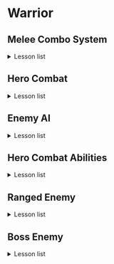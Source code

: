 # Warrior

## Melee Combo System
<details>
  <summary>Lesson list</summary>

  <details>

  <summary>
    
### 3-5 Hero Hero Gameplay Ability

  </summary>
    
> 本节主要内容是在以下两个文件中创建辅助函数（查找角色、控制器、组件等），以供蓝图调用
> - WarriorGameplayAbility
> - WarriorHeroGameplayAbility
  </details>

<details>
  <summary>
    
### 3-6 Ability Input Action

   </summary>
  
> 本节课主要是重复了Input Binding流程的前三个流程
> 
>> 全流程：Native Gameplay Tags -> Input Config Data Asset -> Custom Input Component -> Binding Inputs -> Assign Assets in Editor
>
> Native Gameplay Tags: 声明及定义GameplayTag
> 
> Input Cofig Data Asset: 创建了一个新的数组存储AbilityInputAction
> 
> Custome Input Component: 为绑定action创建了模板函数

</details>

<details>
  <summary>
    
### 3-7 Hero Ability Set

  </summary>

> Hero Character需要把标签传给Ablity System Component，通过标签激活对应的Ability，因此在UDataAsset_HeroStartUpData类里创建了一个结构体，维护标签与ability的关系，并重写了将能力赋予ASC的方法，这样在WarriorHeroCharacter的PossessedBy函数中就会调用子类的GiveToAbilitySystemComponent方法。
</details>

<details>
  <summary>
    
### 3-8 Binding Ability Input

  </summary>
  
> 在Input Component中将Ability与tag绑定，在Hero Character中，调用绑定方法并定义回调函数，回调函数负责触发技能。
</details>

<details>
  <summary>
    
### 3-10 Wait for Gameplay Event

  </summary>
  
> 这两节课主要是创建动画，创建了动画通知用的蓝图，传递标签，并定义了新的标签，供发送通知时使用。（标签主要是用来识别武器的）
</details>

<details>
  <summary>
    
### 3-13 Link Anim Layer

  </summary>
  
> 不同的武器会有不同的动画，为了避免创建复杂的动画图表，采用了分层的概念创建动画。
</details>

<details>
  <summary>
    
### 3-14 Default Weapon Ability

  </summary>
  
> 设置了能力蓝图中，能力标签对其他标签的屏蔽。
> 
> 角色在装备武器时，要链接动画图层，有不同的能力：卸下装备，轻攻击，重攻击等，重新绑定输入映射上下文。
> 
> 角色在卸下装备时，需要卸载动画图层，移除授予的能力，移除输入映射等。
> 
> 这些跟武器相关，所以将这些内容维护在AWarriorHeroWeapon类中，简而言之，我们在捡起武器的同时，也捡起了一套“系统”。
</details>

<details>
  <summary>
    
### 3-15 Grant Weapon Ability

  </summary>
  
> UWarriorAbilitySystemComponent类里添加了GrantHeroWeaponAbilities方法，根据武器关联的能力进行授予。
>
> 设置蓝图。
>
> （不知道为什么少了3-14节的几个资源，已补充）
</details>

<details>
  <summary>
    
### 3-16 Handle Unequip Axe

  </summary>
  
> 卸载武器时，需要unlinke anim class layers，删除mapping context以及清空授权的能力。
>
> UWarriorAbilitySystemComponent负责授权能力以及移除授权能力，已授权的FGameplayAbilitySpecHandle被保存在武器类中。
>
> 补充了3-15结尾遗留部分代码。
</details>

<details>
  <summary>
    
### Stop & Summarize

  </summary>
  
> 前面这部分主要内容是围绕着输入-技能展开的，抛开动画暂且不论，仅输入-技能而言，大概逻辑是mapping context将action与input tag对应起来，而mapping context被存储在data asset中；input component中定义了绑定函数，将action，tag与回调函数进行关联，hero character的possesedby函数加载data asset，setupplayerinputcomponent中则启用了input component中的绑定函数，回调函数也在hero character中被定义，但其真正的实现OnAbilityInputPressed则在WarriorAbilitySystemComponent中，该函数根据标签遍历可激活的技能列表（GetActivatableAbilities()返回的是【可激活】的技能，可激活也就是被授予的技能，区别于【已激活】），如果标签匹配则激活对应技能TryActivateAbility，此时会触发对应蓝图中Activate Ability事件，执行后续逻辑，比如播放montage，设置anim class layer，mapping context，授予能力等等。
> ![Image](README_Img/Chapter3_StopAndSummarize.png)
  </details>


<details>
  <summary>

### 3-17 Light Attack Ability

  </summary>

>讲解了轻攻击能力的配置流程，前面框架搭好以后，流程就是：
>
>定义tag -> 创建action -> Input config中将input tag与action绑定 -> 修改mapping context，将aciton与输入进行映射 -> 创建能力蓝图，设置标签 -> 在武器中修改weapon data，配置input tag与ability
>
>注意：能力蓝图中设置的是ability tag，而其他地方没有记错的话设置的是input tag，Weapon data中将input tag与能力蓝图绑定，也就与ability tag进行了关联。
</details>

<details>
<summary>

### 3-18 Combo Logic

</summary>

> 本节重点是在GA_Hero_LightAttackMaster中创建了连击的逻辑，连续攻击增加计数，超过一定时间进行重置。
> 
> GA_Hero_LightAttack_Axe中则维护了montage的映射。
>
> 注意，montage中的slot可以视作一个“动画播放通道”，以控制不同部位的动画。

</details>

<details>

<summary>

### 3-20 Heavy Attack Logic

</summary>

> 本节与上一节的内容同轻攻击。
  
</details>

<details>

<summary>

### 3-21 Warrior Function Library

</summary>

> 因为连击系统与动画是独立的，现在需要实现这样的功能：轻击3之后可以直接跳转到重击2，就需要进行通信。
>
> 本节创建了一个函数库以供后续使用，比如获取ASC组件，添加标签，移除标签，检测actor是否有标签等。
  
</details>

<details>

<summary>

### 3-22 Jump To Finisher
  
</summary>

> 在轻击和重击的功能蓝图中进行了轻击3->重击2的功能实现，主要思路就是通过Ability System Component添加标签，以识别能否进行跳转。
  
</details>

<details>

<summary>

### 3-23 Slow Motion and Sound FX
  
</summary>

> 基于AnimNotifyState类创建蓝图，重载函数以控制时间流速。
>
> 给montage添加慢动作及音效。
  
</details>

<details>

<summary>

### Bug Fixed
  
</summary>

> 上一节重击1的montage未保存。
>
> 修理了几处bug：之前定义event.unequip.axe标签时多打了空格，修复后导致人物不能正常收回武器，需要在收回武器的能力蓝图和montage中重新选择标签。

</details>

<details>

<summary>

### 3-24 Section Wrap Up
  
</summary>

> 注释调试代码，在FWarriorHeroAbilitySet这个结构体中，AbilityToGrant的类型换为更具体的子类UWarriorHeroGameplayAbility，删除部分无用资源。

</details>


</details>


## Hero Combat

<details>
  <summary>Lesson list</summary>

<details>

<summary>

### 4-3 Set Up Enemy Character
  
</summary>

> 前期准备，创建Enemy的C++类：character，startup data，gameplay ability，combat component。

</details>

<details>

<summary>

### 4-4 Gruntling Guardian
  
</summary>

> 创建动画蓝图，在创建模板动画蓝图的时候，并不需要指定骨骼。

</details>

<details>

<summary>

### 4-5 Asynchronous Loading
  
</summary>

> 主角因为只有一个，在加载start up data的时候是同步加载的，及时阻塞游戏进程，也很快就加载完了；而敌人数量可能是不定的，所以本节采用了异步加载的方式，在进行异步加载的时候还应用了lambda函数。
>
> 回顾一下start up data，该类主要是为了存储ablity而存在的，我们加载start up data也是为了授予主角/敌人能力的，注意，授予能力 ！= 激活能力。

</details>

<details>

<summary>

### 4-6 Spawn Enemy Weapon
  
</summary>

> 给敌人生成武器，创建游戏能力蓝图BP_Guardian_SpawnWeapon，需要设置tag，创建武器类，设置socket等。
</details>

<details>

<summary>

### 4-7 Attribute Set
  
</summary>

> 给角色设置血量，攻击力等属性。通过宏创建辅助函数。
>
> 点击~，在控制台输入showdebug abilitysystem后会显示设置的属性。
</details>

<details>
<summary>

### 4-8 Gameplay Effect
  
</summary>

> 上一节设置了AttributeSet，而Gameplay Effect的作用则是修改属性值。
>
> 本节同时也建立了Curve Table，有点类似于Excel表格填表。
</details>

<details>
<summary>

### 4-9 Apply Gameplay Effect To Self
  
</summary>

> 创建好Gameplay Effect以后，下一步就是怎么应用的问题，首先在UDataAsset_StartUpDataBase中保存UGameplayEffect，之后在GiveToAbilitySystemComponent函数中应用Gameplay Effect。
>
> 注意在DA_Hero中，给StartUpGameplayEffects进行赋值时，有先后顺序，先是MaxHealth，再是CurrentHealth。
</details>


<details>
<summary>

### 4-10 Init Enemy Attributes
  
</summary>

> 跟角色设置属性以及Gameplay Effect的流程差不多，在控制台输出调试信息的时候page down切换到敌人身上，也没有正确显示，于是修改了DefaultGame.ini文件。
</details>

<details>
<summary>

### 4-11 Pawn Combat Interface
  
</summary>

> 为了做伤害检测，首先需要处理武器的碰撞，而碰撞实际跟动画有关，需要设置ANS_ToggleWeaponCollision，因为AnimNotifyState有明确的起止点，以便启用/禁用武器碰撞。
>
> 为了能够启用武器碰撞，首先要获取武器，而武器可以在PawnCombatComponent中被获取，所以可以在PawnCombatComponent中设置一个ToggleCollision函数。
>
> 那么问题是怎么获取PawnCombatComponent？我们可以访问的是HeroCombatComponent/EnemyCombatComponent，对于启用/禁用碰撞而言，我们只需要访问基类PawnCombatComponent即可。
>
>> 1.用FindComponentByClass()获取组件。
>> 
>> 2.BaseCharacter实现自定义的IPawnCombatInterface接口，该接口中只有一个纯虚函数GetPawnCombatComponent()，HeroCharacter/EnemyCharacter需要覆盖虚函数并返回自己的CombatComponent。

</details>

<details>
<summary>

### 4-12 Toggle Weapon Collision
  
</summary>

> 在PawnCombatComponent中创建ToggleWeaponCollision以启用/禁用碰撞，在AnimNotifyState类中进行调用，并在montage中确定AnimNotifyState的起止点。

</details>

<details>
<summary>

### 4-13 On Weapon Begin Overlap
  
</summary>

> 本节主要内容为hit流程，在WeaponBase类有WeaponCollisionBox，将BeginOverlap与EndOverlap与WeaponCollisionBox进行绑定，对碰撞的物体进行检测。
>
> UPawnCombatComponent则用来处理武器碰撞，创建ToggleWeaponCollision函数待完善。

</details>

<details>
<summary>

### 4-14 On Target Interacted
  
</summary>

> 声明委托类型，在进行碰撞时或者碰撞结束后，调用委托绑定的回调函数。
>
> ![Image](README_Img/4-14.png)

</details>


<details>
<summary>

### 4-15 Notify Melee Hit
  
</summary>

> 确保每次攻击时，只攻击一次：在PawnCombatComponent创建一个AAcotr*数组，当检测到对象时加入数组，之后如果再次检测到同一个actor，则直接跳过。
>
> 检测到物体以后，下一步就是进行通知以便就行后续的伤害处理，HeroCombatComponent中重写了OnHitTargetActor，进行伤害检测，在此函数中调用函数UAbilitySystemBlueprintLibrary::SendGameplayEventToActor()。在GA_LightAttack中定义了WaitGameplayEvent节点负责监听（选择了同一个标签），当SendGameplayEventToActor调用以后，该事件会被激活，执行后续伤害处理流程。

</details>

<details>
<summary>

### 4-16 Set Up Attack Montages
  
</summary>

> 为其他轻攻击、重攻击添加ANS通知；为重攻击添加WaitGameplayEvent节点，检测事件。

</details>


<details>
<summary>

### 4-17 Make Gameplay Effect Spec Handle
  
</summary>

> 前面做了hit检测，后续自然就是进行伤害处理，如何通过gameplay effect影响attribute set，流程如图所示：
>
> ![Image](README_Img/4-17.png)
>
> 本节主要是在UWarriorHeroGameplayAbility类中创建了MakeHeroDamageEffectSpecHandle函数，返回FGameplayEffectSpecHandle以供后续使用。

</details>

<details>
<summary>

### 4-18 Hero Damage Info
  
</summary>

> 上一节课的补充，为MakeHeroDamageEffectSpecHandle准备入参，创建Effect Class，tag，获取base damage等。

</details>

<details>
<summary>

### 4-19 Apply Effect Spec Handle To Target
  
</summary>

> 创建好gameplay effect spec handle以后，下一步就是将handle应用于目标：在UWarriorGameplayAbility创建了相关函数，重点是调用UAbilitySystemComponent::ApplyGameplayEffectSpecToTarget函数。

</details>

<details>
<summary>

### 4-20 Capture Relevant Attributes
  
</summary>

> 为了能够进行伤害计算，需要对attributes进行捕获，本节课提供了两种方式进行捕获：一种是较慢的方式，另一种则是通过宏相对而言较快的方式进行捕获。

</details>

<details>
<summary>

### 4-21 Retrieve Hero Damage Info
  
</summary>

> 上节课对attributes进行了捕获，这节课主要是重载UGameplayEffectExecutionCalculation下的Execute_Implementation函数，以取得attributes的值。

</details>

<details>
<summary>

### 4-22 Calculate Final Damage Done
  
</summary>

> 在Execute_Implementation函数中编写**伤害计算逻辑**。

</details>

<details>
<summary>

### 4-23 Set Up Heavy Attacks For Damage
  
</summary>

> 在蓝图中修改heavy attck的逻辑，使得gameplay effect能够作用于attributes。
>
> 至此，前面流程图中Gameplay Effect Execution Calculation环节也就结束了。

</details>


<details>
<summary>

### 4-24 Modify Health Attribute
  
</summary>

> 重载PostGameplayEffectExecute函数，通过Data.EvaluatedData.Attribute与其他属性进行匹配，修改对应的属性。
>
> 本节遇到一个问题就是GAMEPLAYATTRIBUTE_PROPERTY_GETTER(ClassName, PropertyName)没有生效，而其他的Getter和Setter都是正常的，应该是跟宏里面static有关。

</details>

<details>
<summary>

### 4-25 Hit React Ability
  
</summary>

> 从本节开始，下面几节主要做一些所谓的“打击感”。
>
> 首先是受击反馈，这也是一种ability，敌人的ability流程是：Ability Tags -> Gameplay Ability Blueprint（先创建基类蓝图，写逻辑，子类蓝图填数据） -> Anim Montage -> Grant Ability（DA里选择对应能力蓝图）。

</details>

<details>
<summary>

### 4-26 Trigger Hit React Ability
  
</summary>

> 之前已经授予了能力，下一步是怎么“触发”的问题，很明显，在角色进行攻击的时候触发敌人的受击动画，所以在GA_Hero_LightAttackMaster蓝图中使用了蓝图库中的方法Send Gameplay Event To Actor，此方法被调用后，触发GA_Enemy_HitReact_Base事件，从而调整敌人面向的方向以及播放蒙太奇。

</details>

<details>
<summary>

### 4-27 Material Hit FX
  
</summary>

> 修改重击蓝图，使得重击能够触发受击动画。
>
> 修改enemy的材质，并通过参数对enemy材质进行控制，在GA_Enemy_HitReact_Base蓝图中，在角色被击中时修改参数，从而使得enemy呈现出不同的样子。

</details>

<details>
<summary>

### 4-28 Hit Pause
  
</summary>

> 实现了“卡肉”效果。Hit pause也是作为主角的一种ability，实现流程与之前基本一致，而hit pause则是通过event进行触发的，enemy的受击动画，通过在蓝图中调用Send Gameplay Event To Actor进行触发，而hit pause这里则在C++中调用了SendGameplayEventToActor函数进行触发。

</details>

<details>
<summary>

### 4-29 Camera Shake
  
</summary>

> GA_Hero_HitPause蓝图中加入相机抖动节点，创建相机抖动蓝图。

</details>


<details>
<summary>

### 4-30 Hit React Sound
  
</summary>

> 在敌人的montage中添加受击音效。
>
> 为了解决同时击中多个敌人导致同时播放多个音效的问题，创建Sound Concurrency资产，控制同时播放的音效数量。

</details>

<details>
<summary>

### 4-31 Gameplay Cues
  
</summary>

> 斧头的击中音效不要放在montage里，因为我们想要的是只有在斧头击中目标以后才播放击中音效。
>
> 本节使用了Gameplay Cue来播放音效。

</details>

<details>
<summary>

### 4-32 Enemy Death Ability
  
</summary>

> Enemy Death Process：Attribute Set(Add tag to actor) → Play Death Montage(Triggered on tag added) → Death FX(Material FX / Particle FX)
>
> 本节首先完成了死亡能力的授予，与其他ability流程一样，只不过触发ability变成了通过tag触发。
>
> 在GA_Enemy_Death_Base蓝图中播放montage和执行gameplay cue播放声音。

</details>


<details>
<summary>

### 4-33 BP Death Interface
  
</summary>

> 解决enemy死亡以后动画恢复至idle的问题，需要停用动画，关闭碰撞等。
>
> 怎么从EndAbility调用BP_Enemy_Character_Base中的逻辑？可以选择Cast to或者使用蓝图接口，本节创建了蓝图接口以实现通信。

</details>

<details>
<summary>

### 4-34 Dissolve Material FX
  
</summary>

> 给enemy和enemy weapon添加死亡后慢慢消失的效果，也就是在BP_EnemyCharacter_Base中修改材质参数，缓慢溶解的过程使用timeline来实现。
>
> 之前一直不是很清楚texture, material, anim, montage, mesh, skeleton的区别，这里说一下自己的浅见：
> > texture & material: texture是基元，提供纹理信息，而material则是综合texture及算法实现的效果，比如溶解效果的实现。
> > 
> > anim & montage: 同样anim是基元，montage在anim的基础上，进行动画的逻辑控制、动画混合等。
> > 
> > mesh & skeleton: mesh是3D模型的集合结构，决定了物体的形状，而skeleton是由骨骼和关节组成的层级结构，驱动mesh变形以实现动画。

</details>


<details>
<summary>

### 4-35 Dissolve Niagara FX
  
</summary>

> 使用Spawn System Attached给死亡后的enemy添加粒子特效，首先在蓝图接口中将Niagara作为函数的输入，之后在蓝图中进行加载。添加完后的粒子效果有个问题，就是颜色与enemy溶解时材质的颜色不一致，所以获取enmey的材质，找到其颜色参数，赋予niagara相关参数即可。

</details>

<details>
<summary>

### 4-36 Pawn UI Component
  
</summary>

> 创建PawnUIComponent及其子类，创建PawnUIInterface接口，以便查找PawnUIComponent，使WarriorBaseCharacter及子类实现该接口。

</details>

<details>
<summary>

### 4-37 Broadcast Value Change
  
</summary>

> AttributeSet中获取UIComponent，而UIComponent中定义了**委托函数**，当属性发生变化时，AttributeSet中获取的UIComponent则会进行广播。

</details>

<details>
<summary>

### 4-38 Listen For Broadcasting
  
</summary>

> 创建WarriorWidgetBase基类，该类重载NativeOnInitialized函数，此函数通过IPawnUIInterface接口获得HeroUIComponent，调用BP_OnOwningHeroUIComponentInitialized函数（此函数在Widget蓝图中被重写，绑定血量修改时的事件）。
>
> 角色蓝图中添加了Widget，之后触发Widget蓝图中NativeOnInitialized函数，子类中重载了调用BP_OnOwningHeroUIComponentInitialized函数，则会对其进行调用。
>
> 注意，此时在AttributeSet中，我们通过接口进行了广播，它并不知道Widget的存在；而反观WarriorWidgetBase类，借助于基类中的蓝图接口，它的子类蓝图也只是绑定了委托事件，并不知道AttributeSet的存在。

</details>

<details>
<summary>

### 4-39 Enemy Init Created Widget
  
</summary>

> 与上一节的内容差不多，为enemy创建widget相关逻辑。

</details>

<details>
<summary>

### 4-40 Template Widgets
  
</summary>

> 创建UI模板部件。

</details>

<details>
<summary>

### 4-41 Set Status Bar Fill Color
  
</summary>

> 在蓝图中编写状态条的颜色逻辑。

</details>

<details>
<summary>

### 4-43 Hero Overlay Widget
  
</summary>

> 创建角色UI的canvas（少用，用多了影响性能），排列之前创建的模板部件。
>
> WBP_HeroOverlay蓝图中重写WarriorWidgetBase类中的BP_OnOwningHeroUIComponentInitialized函数，将委托事件赋予函数逻辑，从而在进行广播的时候修改状态条。
>
> 将创建widget作为能力蓝图赋予角色。

</details>

<details>
<summary>

### 4-44 Enemy Health Widget Component
  
</summary>

> 创建敌人的health bar，在AWarriorEnemyCharacter类的构造函数中创建WidgetComponent，在BeingPlay()中调用UWarriorWidgetBase类中的InitEnemyCreatedWidget函数，使得health bar实时显示enemy血量。

</details>

<details>
<summary>

### 4-45 Hide Enemy Health Bar
  
</summary>

> 在WBP_DefaultEnemyHealthBar蓝图中编写health bar的隐藏逻辑，比如一开始是隐藏的，一定时间后不被攻击会隐藏，血量清空后会隐藏。注意初始化的时候会调用一次OnCurrentHealthChanged_Event节点。

</details>

<details>
<summary>

### 4-46 Update Weapon Icon
  
</summary>

> 实现装备/卸载武器时变换图标的功能：图标作为weapon data的一种资源，在装备/卸载武器的ability中，触发广播，对应的委托事件则负责更新图标。

</details>

<details>
<summary>

### 4-47 Final Tweaking
  
</summary>

> 解决切换武器图标时一闪而过的白色背景问题，导致该问题发生的原因为图片是异步加载的，在加载完以前就执行了后续流程。解决方式未创建了一个手动加载资源的自定义事件（也可以采用delay的方式解决）。
>
> 调整UI显示。

</details>

  
</details>


## Enemy AI

<details>
  <summary>Lesson list</summary>

  <details>
<summary>

### 5-3 Crowd Following Component
  
</summary>

> 躲避算法分为两种：RVO Avoidance与Detour Crowd Avoidance，从表现上来看Detour Crowd Avoidance更好一些。
>
> 创建AWarriorAIController，在初始化方法中设置PathFollowingComponent为UCrowdFollowingComponent，以启用Detour Crowd Avoidance；创建敌人AI蓝图。

</details>


<details>
<summary>

### 5-4 AI Perception
  
</summary>

> 实现AI的perception功能，创建EnemyPerceptionComponent与AISenseConfig_Sight，设置相关属性。创建另一个新函数，以便绑定到委托事件。

</details>

<details>
<summary>

### 5-5 Generic Team ID
  
</summary>

> 设置TeamID以分辨不同的阵营，原理是实现IGenericTeamAgentInterface接口，重写其中函数。

</details>



<details>
<summary>

### 5-6 Behavior Tree
  
</summary>

> 使用行为树来控制enemy的行为逻辑，创建黑板，其中的key对应的value通过C++进行配置，OnEnemyPerceptionUpdated是绑定的委托事件，当敌人感知到actor的时候，则对key进行设置。
>
> 为了能够运行行为树，需要在AIController中重写OnPosses函数，执行Run Behavior Tree节点。

</details>

<details>
<summary>

### 5-7 Configure AI Avoidance
  
</summary>

> 为了拥有更好的avoidance质量，需要设置一些参数，分为两部分：
>
> > 其中一部分参数并没有暴露给蓝图，可以在C++中创建一些暴露给蓝图的变量，通过这些变量设置参数。
> > 
> > 另外一部分参数通过Project Settings - Crowd Manager来进行设置。

</details>

<details>
<summary>

### 5-8 Behavior Tree Node Types
  
</summary>

> 讲解了行为树中的四种节点类型：composite node, decorator node, service node, task node。
>
> 创建service node，可通过蓝图/C++实现service逻辑。

</details>

<details>
<summary>

### 5-9 Observer Aborts
  
</summary>

> 设置selector节点下不同分支的中止策略。

</details>

<details>
<summary>

### 5-10 Orient To Target Actor
  
</summary>

> 通过C++的方式编写自定义Service，父类可以选择BTService或者BTService_BlackboardBase，BTService类基本需要从头开始编写，而BTService_BlackboardBase类中有一些初始代码。
>
> 重写TickNode函数，实现enemy面向角色的功能。

</details>

<details>
<summary>

### 5-11 Environment Query System
  
</summary>

> 简单介绍了EQS的各种概念以及使用。

</details>

<details>
<summary>

### 5-12 Custom Query Context
  
</summary>

> 修复enemy同时感知角色和test pawn的问题。
>
> 通过蓝图自定义context，使得item生成在角色周围，EQS负责生成item，过滤item；在行为树中运行EQS任务，将过滤出来的点存到黑板的键值中，MoveTo节点又从中获取位置，从而控制enemy移动。

</details>

<details>
<summary>

### 5-13 Toggle Strafing State
  
</summary>

> 通过蓝图自定义task处理敌人的strafing状态：设置旋转，最大行走速度，添加标签等。
>
> > 注意：对于自定义蓝图的行为树节点，默认是存在于世界中的实例，意味着变量的值在不同的execution中可以被保存，只适用于蓝图，而不能适用于C++（因为没有被实例化）。

</details>


<details>
<summary>

### 5-14 Calculate Direction
  
</summary>

> UWarriorCharacterAnimInstance类中声明了新的变量LocomotionDirection，并在NativeThreadSafeUpdateAnimation函数中进行更新。在ABP_Enemy_Base中引入该变量，同时声明一个新的blend space变量，通过该变量控制blend space动画的播放效果。（主要是展示了C++中变量与blend space的配合）

</details>

<details>
<summary>

### 5-15 Strafing Blend Space
  
</summary>

> 创建enemy的blend space，通过horizontal axis和vertical axis两个轴变量来控制动画表现。

</details>


<details>
<summary>

### 5-16 Compute Success Chance
  
</summary>

> 通过蓝图自定义行为树中的装饰器节点，以计算敌人有多大的概率发起攻击。

</details>

<details>
<summary>

### 5-17 Dot Product Test
  
</summary>

> 敌人在选择位置的时候，周围生成的点都是可选的，想要过滤掉敌人前方的一些点：原理上点积可以比较两个向量之间的角度，所以在EQS查询中增加了Dot测试以进行过滤。

</details>

<details>
<summary>

### 5-18 Enemy Melee Ability
  
</summary>

> 授予敌人ability的流程：创建ability基类蓝图 -> 创建ability子类蓝图 -> 配置DA_Guardian。

</details>

<details>
<summary>

### 5-19 Activate Ability By Tag
  
</summary>

> 激活enemy能力：
>
> > 1.在UWarriorAbilitySystemComponent类中定义函数TryActivateAbilityByTag，通过标签激活能力。
> >
> > 2.创建BTTask_ActivateAbilityByTag蓝图，重写父类蓝图中定义的OnEnemyExecuteTask函数，获取ability system component，调用定义的TryActivateAbilityByTag函数，以激活能力。
> >
> > 3.在行为树中执行该任务（行为树需要配置给AI Controller）。

</details>


<details>
<summary>

### 5-20 Is Target Pawn Hostile

</summary>

> 给montage添加notify state，使得武器碰撞到角色时启用碰撞。
>
> 判断是否为地图pawn，UWarriorFunctionLibrary类中创建函数IsTargetPawnHostile，通过GenericTeamId判断是否为敌对。
>
> UEnemyCombatComponent类中重写OnHitTargetActor委托函数。

</details>


<details>
<summary>

### 5-21 Notify Melee Hit

</summary>

> 重写OnHitTargetActor，避免单次挥动武器，多次判定。
>
> > 借助于SendGameplayEventToActor函数，调用事件（GA_Enemy_MeleeAttack_Base蓝图中的Wait Gameplay Event节点）。

</details>

<details>
<summary>

### 5-22 Make Enemy Damage Effect Spec Handle

</summary>

> 为了能够应用伤害，在C++中创建MakeEnemyDamageEffectSpecHanlde函数，返回FGameplayEffectSpecHandle，以供调用ApplyEffectSpecHandleToTarget节点。

</details>

<details>
<summary>

### 5-23 Apply Enemy Damage

</summary>

> MakeEnemyDamageEffectSpecHandle中有个入参是InDamageScalableFloat，在蓝图中提升为了变量，为其指定curve table。

</details>

<details>
<summary>

### 5-24 Motion Warping

</summary>

> 解决enemy朝向问题：采用Motion Warping插件。
>
> 在C++中创建UMotionWarpingComponent，之后在montage中设置notify state，设置参数（注意动画要启用root motion）。

</details>

<details>
<summary>

### 5-25 Update Motion Warp Target

</summary>

> 继续上一节的工作，我们需要enemy更新它的朝向，但是又不必每帧更新，可以采取自定义BTService的方式实现，重写蓝图中Receive Tick AI事件。从黑板中获取键TargetActor，同时这个名称与notify state中Warp Target Name要一致。

</details>

<details>
<summary>

### 5-26 Construct Native BT Task

</summary>

> 解决另外一个问题：当角色处于敌人正后方时，敌人先播放攻击动画再转身。
>
> 以BTTaskNode节点为父节点，创建自定义蓝图节点。
>
> 值得注意的是：C++创建的Behavior task默认不会在世界中进行实例化，所以对于那些没有实例化的节点，一般来说变量的值也无法保存。
> >
> > 如果要重用变量中的值：需要创建结构体，重写GetInstanceMemorySize函数，重写后会为结构体分配内存，之后就可以从该结构体中取值了。

</details>


<details>
<summary>

### 5-27 Rotate Enemy In Task

</summary>

> 重写ExecuteTask及TickTask函数，在ExecuteTask中返回InProgress，由TickTask函数处理剩余部分逻辑，以实现转向。

</details>

<details>
<summary>

### 5-28 Melee Attack Branch

</summary>

> 根据之前创建的节点，配置enemy的行为树。

</details>


<details>
<summary>

### 5-29 Does Actor Have Tag Decorator

</summary>

> 本节要解决的问题是，敌人在撤回原来的位置时，如果受到攻击，仍然继续往回撤，此时敌人应该进行反击。
>
> 想要通过添加装饰器节点来解决该问题，当敌人受到攻击时，添加tag表示敌人的状态。行为树中检测tag的节点并不能中断其他分支，于是考虑自定义BTDecorator节点，重写PerformConditionCheckAI函数。

</details>

<details>
<summary>

### 5-30 Duration Gameplay Effect

</summary>

> 上节课提到要给敌人添加tag表示受到攻击。
>
> 怎么添加：通过持续性的gameplay effect进行添加。
>
> 何时添加：在敌人受到攻击时添加，也就是在敌人hit react的ability中添加此标签。

</details>

<details>
<summary>

### 5-31 Should Abort All Logic

</summary>

> 当角色hp为0的时候，enemy应该停止攻击：为行为树创建新的装饰器节点，使用蓝图重写PerformConditionCheckAI逻辑，通过dead标签检测actor是否死亡。

</details>

<details>
<summary>

### 5-32 Guardian Attack Sound FX

</summary>

> 在enemey的montage中添加喊叫和攻击的音效，另外通过tag在ability中播放命中敌人时的gameplay cue。
>
> 目前总结下来，montage添加的音效是和动画相关的，而gameplay cue添加的音效是和逻辑相关的。

</details>

</details>

## Hero Combat Abilities

<details>
<summary>Lesson list</summary>

<details>

<summary>
    
### 6-3 Two-Key Input Action

</summary>

> 给角色添加翻滚的能力，首先回顾一下添加角色能力的流程：Ability Tags -> Gameplay Ability Blueprint -> Anim Montage -> Ability Input Action -> Grant Ability。
>
> 翻滚需要按方向键 + 空格键，在配置InputAction的时候，要选择与IA_Move协同触发。之后
> - 配置InputConfig，将InputAction与InputTag对应。
> 
> - 配置MappingContext，将InputAction与用户输入绑定。、


</details>

<details>

<summary>
    
### 6-4 Get Last Movement Input

</summary>

> 通过Motion Warping扭曲角色动画，使得角色朝运动方向翻滚。
>
> 流程：
>  - 在montage中添加notify state，设置warp target name，注意要取消warping translation的对勾（否则角色会瞬移）。
>  - 在ability通过Get Last Movement Input Vector获取角色移动向量（也就是角色在翻滚瞬间的朝向），通过Add or Update Warp Target from Location and Rotation变形角色动画。


</details>


<details>

<summary>
    
### 6-5 Rolling Distance

</summary>

> 控制翻滚的距离，实现方式同样也是通过motion warping，需要注意的时候，此次添加notify state的时候要勾选warping translation，取消勾选warp rotation，其他与变形翻滚朝向做法差不多。
>
> 值得一提的是调用了line trace for objects节点绘制线条，以供调试。


</details>


<details>

<summary>
    
### 6-6 Get Value At Level

</summary>

> 上一讲中，翻滚方式是通过硬编码控制的，本讲对其进行了优化：设置一个ScalableFloat变量，选择对应的Curve Table。
>
> 为了从ScalableFloat变量中获取float值，在UWarriorFunctionLibrary类中声明了一个辅助函数以实现此功能。


</details>

<details>

<summary>
    
### 6-7 Rolling Sound FX

</summary>

> 添加翻滚音效。


</details>


<details>

<summary>
    
### 6-8 Hero Hit React Ability

</summary>

> 创建受击能力蓝图和montage。


</details>


<details>

<summary>
    
### 6-9 Trigger Hero Hit React

</summary>

> 授予角色受击能力，之后就是能力的激活：在GA_Enemy_MeleeAttack_Base中，通过Send Gameplay Event to Actor节点激活受击能力（应该是在蓝图Class Defaults的Ability Triggers中进行了对应）。

</details>


<details>

<summary>
    
### 6-10 Hero Hit FX

</summary>

> 创建材质实例，当角色被攻击时，在能力蓝图中修改材质的参数，从而显示不一样的颜色。

</details>


<details>

<summary>
    
### 6-11 Compute Hit React Direction

</summary>

> 计算受击方向：首先取得两个向量——角色的前向向量与角色到敌人的向量，通过点击计算两个向量之间的角度，但结果都是正的，不能分清左右关系；再通过叉积判断左右关系。
>
> 注意：虚幻中叉积是符合左手法则的。

</details>

<details>

<summary>
    
### 6-12 Hit React Tags

</summary>

> 计算受击方向后，返回不同的标签以说明敌人的方位。

</details>

<details>

<summary>
    
### 6-13 Switch On Gameplay Tags

</summary>

> 上一讲的函数返回的是不同的标签，为了根据不同的标签选择不同的montage，首先把montage提升为变量，然后调用Swithc on Gameplay Tag节点，根据不同的标签赋予montage变量不同的值，从而播放不同的动画。
>
> 另外有一个问题就是动画效果不太明显，似乎是混合导致的，解决方式是将UpperPose单独存储起来，当角色没有进行移动时，播放该pose。

</details>

<details>

<summary>
    
### 6-14 Hit React Sound FX

</summary>

> 添加角色被攻击时的音效。

</details>

<details>

<summary>
    
### 6-15 Hero Block Ability

</summary>

> 增加角色格挡技能。
>
> 定义tag -> 处理input action时的回调函数（AWarriorHeroCharacter类中SetupPlayerInputComponent方法进行的绑定，绑定回调函数Input_AbilityInputReleased） -> 创建gameplay ability蓝图并选择好对应的标签 -> 创建input action -> 配置input config -> 因为格挡技能只有在装备武器时才能使用，所以将其指定为武器的ability，在BP_HeroAxe中搜索Weapon Data，添加格挡能力 -> 配置IMC_Axe，将输入与input action进行绑定

</details>

<details>

<summary>
    
### 6-16 Add Gameplay Cue To Owner

</summary>

> 创建格挡montage，设置为循环播放；GA蓝图中设置播放montage；当被攻击时可以取消格挡能力，所以要配置对应的tag。
>
> 调用Add GameplayCueWithParams To Owner节点，创建gameplay cue蓝图（我们希望当ability是激活状态时，gameplay cue也是激活状态，选择以GameplayCueNotify_Actor为父类蓝图），配置Class Defaults。
> 
> - 重写While Active方法（当gameplay cue被附件到owner时只会调用一次），播放声音和特效。
> 
> - 重写OnRemove方法，销毁component。

</details>

<details>

<summary>
    
### 6-17 Is Valid Block

</summary>

> 本节开始编写格挡判定逻辑，在UEnemyCombatComponent类的OnHitTargetActor方法中，首先需要判断是否是有效的格挡，而判断方法则是通过角色与敌人前向向量的点击进行判断，如果小于-0.1f，则被认为是一次有效的格挡。

</details>


<details>

<summary>
    
### 6-18 Notify Successful Block

</summary>

> 当格挡有效时，在C++中调用SendGameplayEventToActor函数，并发送Player_Event_SuccessfulBlock标签。在GA_Hero_Block蓝图中，则调用Wait Gameplay Event节点，通过event tag关联事件，从而收到事件通知。

</details>

<details>

<summary>
    
### 6-19 Handle Successful Block

</summary>

> 本讲主要是写格挡成功后的蓝图逻辑，主要实现了三个功能：朝向敌人，小距离后退，添加特效。

</details>

<details>

<summary>
    
### 6-20 Is Perfect Block

</summary>

> 在格挡能力蓝图中，通过时间判断是否为完美格挡。

</details>


<details>

<summary>
    
### 6-21 Notify Perfect Block

</summary>

> 当格挡为完美格挡时，通过Set Global Time Dilation节点增加子弹时间效果；创建GameplayCue，重写OnExecute函数，通过Execute GameplayCueWithParams On Owner节点生成特效。
>
> 本节遇到了一个卡了挺久的Bug：当完美格挡时，子弹时间一直没有恢复到正常流速。
>
> 原因：UWarriorAbilitySystemComponent的OnAbilityInputReleased函数中，松开按键时，会调用CancelAbilityHandle()，取消技能。在蓝图中，时间流速变慢后，有个delay节点，如果此时松开格挡键位，该技能就被取消掉了，也就是进入了end ability，并没有从delay节点正常执行下去，恢复正常的时间流速。

</details>


<details>

<summary>
    
### 6-22 Initiate Counterattack

</summary>

> 解决上节课中提到的Bug：在OnEndAbility事件之后，判断一下global time dilation是否为1，如果不是的话重新恢复为1。
>
> 实现完美格挡后终结技：设置计时器，如果0.3秒内进行攻击，则切换为处决攻击，本讲只是简单地将处决攻击变为轻/重击的最后一次攻击，然后通过标签判断当前攻击是否为处决攻击，是的话直接跳转到最后一次攻击。

</details>

<details>

<summary>
    
### 6-23 Set Up Target Lock Ability

</summary>

> 实现Target Lock需要解决的问题：
>
> - Toggleable Ability
> - Get Available Targets
> - Draw/Update Target Lock Widget
> - Switch Animation Poses
> - Switch Target
>
> 本节为锁定目标能力的准备工作：
>
> 首先创建C++类UHeroGameplayAbility_TargetLock，需要重写ActivateAbility与EndAbility函数（暂时只是调用super）；定义需要的标签；创建蓝图类。

</details>


<details>

<summary>
    
### 6-24 Toggle Target Lock

</summary>

> 本讲对锁定目标的输入策略进行了设置：首先是UWarriorAbilitySystemComponent类的OnAbilityInputPressed方法中，要对toggleable的能力进行判断，从而控制能力的激活与结束；然后配置DA_InputConfig，创建InputAction，配置IMC_Axe（只有装备武器时才能锁定敌人），再就是在BP_HeroAxe中进行能力的授予。

</details>


<details>

<summary>
    
### 6-25 Get Available Targets

</summary>

> 在一定范围内获取所有目标，简单讲就是调用UKismetSystemLibrary::BoxTraceMultiForObjects函数，填写相应的参数，将检测到的目标加入到TArray数组中。

</details>


<details>

<summary>
    
### 6-26 Get Nearest Target

</summary>

> 继续补充TryLockOnTarget的逻辑，如果没有可锁定的目标，需要取消目标锁定的能力（当调用CancelAbility方法后，会执行EndAbility方法）。
>
> 通过UGameplayStatics::FindNearestActor方法获取距离角色最近的actor。

</details>


<details>

<summary>
    
### 6-27 Draw Target Lock Widget

</summary>

> 绘制锁定图标：首先创建widget蓝图，之后创建UHeroGameplayAbility_TargetLock::DrawTargetLockWidget函数，CreateWidget创建实例，之后通过AddToViewport进行绘制。

</details>

<details>

<summary>
    
### 6-28 Set Target Lock Widget Position

</summary>

> 设置widget的位置：UWidgetLayoutLibrary::ProjectWorldLocationToWidgetPosition可将3维空间的坐标投影到2D空间，再调用SetPositionInViewport将widget绘制到指定位置。
>
> 此时会发现widget与正确位置有一些偏差，原因是没有考虑widget本身的大小。DrawnTargetLockWidget->WidgetTree->ForEachWidget的入参传入一个匿名函数，可以获取到widget的宽度和高度。

</details>


<details>

<summary>
    
### 6-29 Execute Task On Tick

</summary>

> 我们需要解决的问题是：当角色移动时，绘制的widget位置失效，所以我们需要每一帧对widget的位置进行更新，但是gameplay ability并不支持tick函数。
>
> 解决方式：自定义ability task，重写TickTask函数，定义委托事件，在ability蓝图中调用ability task。

</details>


<details>

<summary>
    
### 6-30 On Target Lock Tick

</summary>

> 上一讲自定义了以tick形式执行任务的ability task，本讲就是在上一讲的基础上，声明了OnTargetLockTick函数，更新widget的位置，然后以tick的频率执行即可。

</details>

<details>

<summary>
    
### 6-31 Orient To Target While Target Lock

</summary>

> 继续补充OnTargetLockTick函数，使得锁定目标时，摄像机和角色始终朝向被锁定的敌人。（注意，此处通过设置controller的旋转，从而影响摄像机的旋转）

</details>

<details>

<summary>
    
### 6-32 Switch To Target Lock Poses

</summary>

> 创建持有武器锁定敌人移动的动画混合空间，并进行应用。

</details>

<details>

<summary>
    
### 6-33 Target Lock Walk Speed

</summary>

> 设置锁定敌人时的最大行走速度。
>
> 在混合空间中，混合动画容易抽动，勾选Wrap Input后效果好很多。

</details>


<details>

<summary>
    
### 6-34 Switch Target Input Action

</summary>

> 本讲开始实现锁定目标时的切换功能：定义了输入标签，在AWarriorHeroCharacter类中调用BindNativeInputAction进行绑定，创建input action，在input config中进行对应。

</details>

<details>

<summary>
    
### 6-35 Target Lock Mapping Context

</summary>

> 在UHeroGameplayAbility_TargetLock中设置一个UInputMappingContext*变量，存储锁定时的mapping context，然后创建函数分别装载和卸载mapping context。
>
> 在卸载mapping context之前，对controller是否存在做了一个判断，防止引起崩溃。

</details>

<details>

<summary>
    
### 6-36 Notify Switch Target

</summary>

> 在AWarriorHeroCharacter::Input_SwitchTargetTriggered方法中获取偏移量，在Input_SwitchTargetCompleted方法中，调用SendGameplayEventToActor函数触发事件。
>
> 之后在GA_Hero_TargetLock蓝图中，调用Wait Gameplay Event节点，通过tag监听事件。

</details>


<details>

<summary>
    
### 6-37 Handle Switch Target

</summary>

> 主要是逻辑的编写，通过叉积判断位置关系，然后取最近的敌人进行锁定。

</details>


<details>

<summary>
    
### 6-38 Hero Death

</summary>

> 创建GA_Hero_Death能力蓝图，创建montage，在DA_Hero里进行配置，以授予该能力。
>
> 为了在character死亡的情况下，停止敌人的攻击，在行为树中，检测一下target actor是否有dead标签。

</details>


<details>

<summary>
    
### 6-39 Tweaking Target Lock

</summary>

> 调整了一下锁定目标时摄像机的位置。

</details>


</details>

## Ranged Enemy

<details>
  <summary>Lesson list</summary>
  
<details>
  
<summary>
    
### 7-2 Ranged Enemy Starting Weapon

</summary>

> 创建新类型的敌人，需要指定mesh，animation等。同时为了使敌人在生成时手里带着武器，需要复制能力蓝图，并配置Data Asset授予能力。

</details>

<details>
  
<summary>
    
### 7-3 Glacer Starting Stats

</summary>

> 设置敌人的初始状态：在Curve Table中设置数值，在GE_Guardian_StartUp蓝图类（Gameplay Effect的子类）中配置Curve Table，之后在Data Asset(DA_Glacer)中配置GE_Guardian_StartUp。
>
> 其实gameplay effect与ability存储在UDataAsset_StartUpDataBase(Data Asset子类)中，在授予完能力之后，通过ApplyGameplayEffectToSelf方法应用effect。
>
> 查看effect是否生效：控制台输入showdebug abilitysystem，按page down键选到敌人即可。

</details>

<details>
  
<summary>
    
### 7-4 Glacer Hit React

</summary>

> 设置敌人的血量条、受击时的材质、死亡时的特效（包括武器）等。

</details>

<details>
  
<summary>
    
### 7-5 Ranged Behavior Tree

</summary>

> 修复当角色在墙边翻滚时，会移动到原点的问题：当无效命中时，impact point会是一个零向量，需要判断一下是否有效。
>
> 给敌人配置AI Controller，在AI Controller中配置行为树。

</details>


<details>
  
<summary>
    
### 7-6 Find Shooting Position

</summary>

> 编写AI控制逻辑，远程攻击的敌人首先要找到一个远离character的位置：修改行为树逻辑，判断与character之间的距离，执行EQS服务，给敌人寻找合适的位置，然后进行移动。
>
> 简单理解一下行为树，有以下常见的节点：
> > 根节点：行为树的入口，敌人行动逻辑的起点。
> >
> > 组合节点：控制子节点的执行顺序。
> > - Sequence: 按顺序（从左到右）执行子节点，直到失败。
> > - Selector: 按顺序（从左到右）执行子节点，直到成功。
> > - Parallel: 同时执行多个子节点，但启动顺序仍然为从左到右。
> > 装饰器：附加在节点上的逻辑判断，以决定是否执行该节点。
> >
> > 任务节点：具体执行的行为。
> >
> > 服务节点：在后台周期性运行的任务。（比如EQS）
> 
> 黑板主要是存储AI共享的数据，通过黑板键在节点之间传递数据。

</details>

<details>
  
<summary>
    
### 7-7 Project Ability

</summary>

> 创建能力蓝图、montage，配置DA_Glacer等，修改行为树逻辑，使得敌人向character发起攻击。

</details>

<details>
  
<summary>
    
### 7-8 Projectile Class

</summary>

> 创建Projectile类，添加相应的组件，并进行初始化。

</details>

<details>
  
<summary>
    
### 7-9 Spawning Projectile

</summary>

> 生成投射物，当然是需要根据敌人的动作进行生成的，所以在montage中添加notify(AN_SendGameplayEventToOwner)，在能力蓝图中调用Wait Gameplay Event节点进行监听，从而生成投射物。

</details>

<details>
  
<summary>
    
### 7-10 On Projectile Hit

</summary>

> 在投射物的C++代码中，通过AddUniqueDynamic绑定委托函数，从而在发生碰撞时进行调用，响应碰撞事件。

</details>

<details>
  
<summary>
    
### 7-11 Handle Projectile Hit

</summary>

> 在OnProjectileHit函数中处理碰撞逻辑，需要判断角色是否格挡成功，如果成功的话，调用SendGameplayEventToActor方法发送事件；否则进行伤害处理（后面进行实现）。
>
> 在头文件中声明BP_OnSpawnProjectileHitFX函数，在BP_Projectile_Base蓝图中重写该函数，生成声音和粒子特效，在BP_Projectile_Glacer中赋予具体的资源。

</details>

<details>
  
<summary>
    
### 7-12 Projectile Spec Handle

</summary>

> 创建HandleApplyProjectileDamage函数，以编写应用投射物伤害的游戏逻辑：在UWarriorFunctionLibrary类中创建了ApplyGameplayEffectSpecHandleToTargetActor函数，将指定的GameplayEffect应用到目标Actor，并返回是否成功应用。若成功应用，在HandleApplyProjectileDamage函数中触发受击反馈事件。

</details>

<details>
  
<summary>
    
### 7-13 Make Projectile Spec Handle

</summary>

> 上一讲中，我们通过meta = (ExposeOnSpawn = "true")将ProjectileDamageEffectSpecHandle属性暴露在对象的生成（Spawn）参数列表中，以便在蓝图中创建该对象时，动态传入该属性的初始值，本讲通过UWarriorEnemyGameplayAbility::MakeEnemyDamageEffectSpecHandle节点创建EffectSpecHandle，以携带伤害值等信息。

</details>

<details>
  
<summary>
    
### 7-14 Projectile Sound FX

</summary>

> 添加音效和粒子特效。

</details>

<details>
  
<summary>
    
### 7-15 Glacer Melee Ability

</summary>

> 制作武器拖尾效果。（其实就是添加notify state，在socket处添加粒子特效）
>
> 添加Glacer的近战能力，在DA_Glacer中授予，在行为树中通过task激活近战能力。

</details>

<details>
  
<summary>
    
### 7-16 Unblockable Attack

</summary>

> 设置Glacer的近战攻击为不可阻挡的，通过gameplay cue播放不可阻挡的特效提示。
>
> 之所以没有使用AnimNotifyState的方式，个人理解是gameplay cue通过gameplay tag进行触发，播放特效需要访问一些位置、旋转等数据，而AnimNotifyState只能访问蓝图动画中的变量。

</details>

</details>

## Boss Enemy

<details>
  
  <summary>Lesson list</summary>

<details>

<summary>
    
### 8-2 Set Up Boss Character

</summary>

> 设置boss蓝图以及用到的动画蓝图、混合空间等。

</details>

<details>

<summary>
    
### 8-3 Giant Starting Stats

</summary>

> 配置Boss的Gameplay Effect，Data Asset等文件。

</details>

<details>

<summary>
    
### 8-4 Boss Bar Widget

</summary>

> 制作boss的health bar，并通过委托来更新血量的变化。
>
> 总结一下委托的用法：
> > - 声明委托。
> >   - 声明委托类型、参数列表，然后声明一个委托变量，用来后续绑定委托函数。
> > - 绑定委托。
> >   - 绑定需要进行绑定的委托函数，动态委托可以在蓝图中进行绑定，本节就是在蓝图中进行了绑定。
> > - 触发委托。
> >   - 执行需要触发的委托函数。

</details>

<details>

<summary>
    
### 8-5 Draw Boss Bar To Screen

</summary>

> 通过能力蓝图绘制boss的血量条。

</details>

<details>

<summary>
    
### 8-6 Giant Hit React

</summary>

> 赋予boss受击能力。
>
> 生成材质实例以调整受击时显示的材质，调整完后分配给skeletal mesh，boss蓝图中的材质会相应更新。

</details>

<details>

<summary>
    
### 8-7 Giant Death
</summary>

> 给boss增加死亡能力，通过gameplay cue播放音效，并且播放粒子特效。

</details>

<details>

<summary>
    
### 8-8 Remove Boss Bar
</summary>

> 敌人死亡时，删除UI内容：在UEnemyUIComponent类中声明两个函数，RegisterEnemyDrawnWidget和RemoveEnemyDrawnWidgetsIfAny，在绘制血条的能力蓝图中注册组件，在boss角色蓝图的死亡事件中对UI组件进行删除。

</details>

<details>

<summary>
    
### 8-9 Giant Behavior Tree
</summary>

> 创建boss的AI Controller和Behavior Tree（其实也是复制过来的）。

</details>

<details>

<summary>
    
### 8-10 Giant Melee Abilitye

</summary>

> 给boss添加近战功能，另外为了使得boss攻击时面向character，在montage中采用了motion warping的方式。 修改行为树，简单测试近战功能。

</details>

<details>

<summary>
    
### 8-11 Hand Collision Box

</summary>

> 给boss添加了近战功能后却没有伤害，是因为之前都是用武器进行攻击，而boss用手进行攻击。本节主要在AWarriorEnemyCharacter类中创建LeftHandCollisionBox和RightHandCollisionBox，进行初始化，并绑定委托函数。

</details>

<details>

<summary>
    
### 8-12 Post Edit Change Property

</summary>

> 上一讲生成了LeftHandCollisionBox和RightHandCollisionBox，但是SetupAttachment的时候遇到了问题：每个角色的骨骼名称不一样，怎么确定绑定到哪个骨骼上呢？
>
> 解决方案：声明一个FName变量，设置为EditDefaultsOnly，存储骨骼名称，然后重写PostEditChangeProperty函数，当属性变化时，也就是在蓝图中赋予当前角色的骨骼名称时，会调用该函数，此时进行绑定即可。

</details>

<details>

<summary>
    
### 8-13 Toggle Box Collision

</summary>

> 总结一下敌人攻击触发的流程（以LeftHandCollisionBox为例）：
> > - 在montage中添加了ANS_ToggleWeaponCollision，会调用UPawnCombatComponent::ToggleWeaponCollision函数。
> > - ToggleWeaponCollision函数触发UEnemyCombatComponent::ToggleBodyCollisionBoxCollision，启用碰撞。
> > - 在进行初始化的时候，LeftHandCollisionBox是没有碰撞的，但是绑定了委托函数OnBodyCollisionBoxBeginOverlap。
> > - OnBodyCollisionBoxBeginOverlap函数会判断hitpawn是否为敌对的，如果是的话调用EnemyCombatComponent->OnHitTargetActor。
> > - OnHitTargetActor对格挡逻辑进行了判断，如果hero没有格挡/格挡无效，调用SendGameplayEventToActor，触发tag相关的gameplay event。
> > - GA_Enemy_MeleeAttack_Base蓝图中wait gameplay event监听到相关事件，触发handle apply damage节点，从而继续后面的伤害流程。

</details>

<details>

<summary>
    
### 8-14 Giant Second Melee Ability

</summary>

> 添加第二种近战攻击。
>
> 将第一种近战攻击设置为不可阻挡。
>
> 不可阻挡提示offset优化。

</details>

<details>

<summary>
    
### 8-15 Giant Combo

</summary>

> 添加连招：其实就是配置一堆的notify与notifystate。
>
> 通过socket控制粒子特效生成的位置。

</details>

<details>

<summary>
    
### 8-16 Wait Spawn Enemies

</summary>

> 本节开始给boss添加召唤的能力，增加了UAbilityTask_WaitSpawnEnemies这样一个ability task。
>
> 介绍一下ability task：
>  - 默认情况下ability是同步执行的，也就是说当gameplay ability的activate函数被调用时，如果没有使用ability task或者手动分帧逻辑（Timer, AsyncTask等），所有代码都会在同一帧内完成。
>  - Ability task的作用是“跨帧”，核心理念是将异步操作封装为任务，允许ability逻辑暂停等待某些条件，并在后续帧中继续执行。

</details>

</details>

